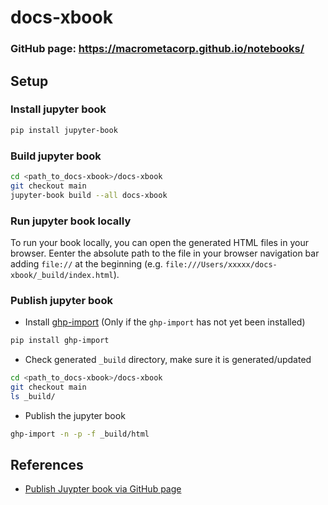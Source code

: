 # docs-xbook

### **GitHub page:** https://macrometacorp.github.io/notebooks/

## Setup

### Install jupyter book

```bash
pip install jupyter-book
```

### Build jupyter book

```bash
cd <path_to_docs-xbook>/docs-xbook
git checkout main
jupyter-book build --all docs-xbook
```

### Run jupyter book locally

To run your book locally, you can open the generated HTML files in your browser. 
Eenter the absolute path to the file in your browser navigation bar adding `file://` at the beginning (e.g. `file:///Users/xxxxx/docs-xbook/_build/index.html`).

### Publish jupyter book

* Install [ghp-import](https://github.com/davisp/ghp-import) (Only if the `ghp-import` has not yet been installed)

```bash
pip install ghp-import
```

* Check generated `_build` directory, make sure it is generated/updated

```bash
cd <path_to_docs-xbook>/docs-xbook
git checkout main
ls _build/ 
```

* Publish the jupyter book

```bash
ghp-import -n -p -f _build/html
```

## References

* [Publish Juypter book via GitHub page](https://jupyterbook.org/start/publish.html)
